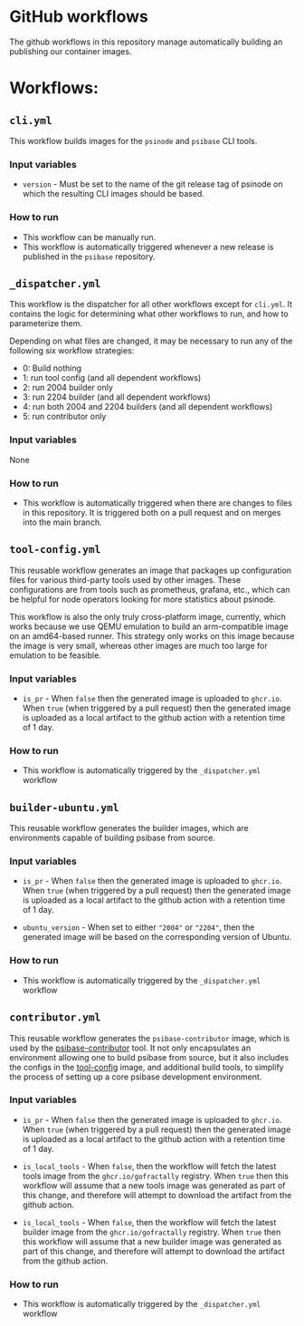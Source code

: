# GitHub workflows

The github workflows in this repository manage automatically building an publishing our container images.

# Workflows:

## `cli.yml`

This workflow builds images for the `psinode` and `psibase` CLI tools. 

### Input variables

* `version` - Must be set to the name of the git release tag of psinode on which the resulting CLI images should be based. 

### How to run

* This workflow can be manually run.
* This workflow is automatically triggered whenever a new release is published in the `psibase` repository.

## `_dispatcher.yml`

This workflow is the dispatcher for all other workflows except for `cli.yml`. It contains the logic for determining what other workflows to run, and how to parameterize them.

Depending on what files are changed, it may be necessary to run any of the following six workflow strategies:
  * 0: Build nothing
  * 1: run tool config (and all dependent workflows)
  * 2: run 2004 builder only
  * 3: run 2204 builder (and all dependent workflows)
  * 4: run both 2004 and 2204 builders (and all dependent workflows)
  * 5: run contributor only

### Input variables

None

### How to run

* This workflow is automatically triggered when there are changes to files in this repository. It is triggered both on a pull request and on merges into the main branch.

## `tool-config.yml`

This reusable workflow generates an image that packages up configuration files for various third-party tools used by other images. These configurations are from tools such as prometheus, grafana, etc., which can be helpful for node operators looking for more statistics about psinode. 

This workflow is also the only truly cross-platform image, currently, which works because we use QEMU emulation to build an arm-compatible image on an amd64-based runner. This strategy only works on this image because the image is very small, whereas other images are much too large for emulation to be feasible.

### Input variables

* `is_pr` - When `false` then the generated image is uploaded to `ghcr.io`. When `true` (when triggered by a pull request) then the generated image is uploaded as a local artifact to the github action with a retention time of 1 day.

### How to run

* This workflow is automatically triggered by the `_dispatcher.yml` workflow

## `builder-ubuntu.yml`

This reusable workflow generates the builder images, which are environments capable of building psibase from source. 

### Input variables

* `is_pr` - When `false` then the generated image is uploaded to `ghcr.io`. When `true` (when triggered by a pull request) then the generated image is uploaded as a local artifact to the github action with a retention time of 1 day.

* `ubuntu_version` - When set to either `"2004"` or `"2204"`, then the generated image will be based on the corresponding version of Ubuntu.

### How to run

* This workflow is automatically triggered by the `_dispatcher.yml` workflow

## `contributor.yml`

This reusable workflow generates the `psibase-contributor` image, which is used by the [psibase-contributor](https://github.com/gofractally/psibase-contributor/blob/main/.devcontainer/docker-compose.yml#L4) tool. It not only encapsulates an environment allowing one to build psibase from source, but it also includes the configs in the [tool-config](#tool-configyml) image, and additional build tools, to simplify the process of setting up a core psibase development environment.

### Input variables

* `is_pr` - When `false` then the generated image is uploaded to `ghcr.io`. When `true` (when triggered by a pull request) then the generated image is uploaded as a local artifact to the github action with a retention time of 1 day.

* `is_local_tools` - When `false`, then the workflow will fetch the latest tools image from the `ghcr.io/gofractally` registry. When `true` then this workflow will assume that a new tools image was generated as part of this change, and therefore will attempt to download the artifact from the github action.

* `is_local_tools` - When `false`, then the workflow will fetch the latest builder image from the `ghcr.io/gofractally` registry. When `true` then this workflow will assume that a new builder image was generated as part of this change, and therefore will attempt to download the artifact from the github action.

### How to run

* This workflow is automatically triggered by the `_dispatcher.yml` workflow
